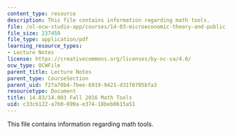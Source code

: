 ```yaml
---
content_type: resource
description: This file contains information regarding math tools.
file: /ol-ocw-studio-app/courses/14-03-microeconomic-theory-and-public-policy-fall-2016/c33cb122a7b0699ae37418beb0615a51_MIT14_03F16_lec3MathTools.pdf
file_size: 237459
file_type: application/pdf
learning_resource_types:
- Lecture Notes
license: https://creativecommons.org/licenses/by-nc-sa/4.0/
ocw_type: OCWFile
parent_title: Lecture Notes
parent_type: CourseSection
parent_uid: f27a70b4-7bee-6919-9421-d31f0705bfa3
resourcetype: Document
title: 14.03/14.003 Fall 2016 Math Tools
uid: c33cb122-a7b0-699a-e374-18beb0615a51
---
```

This file contains information regarding math tools.